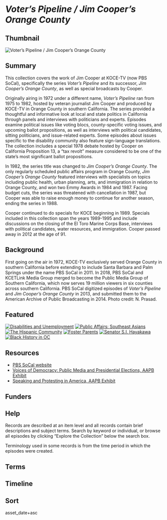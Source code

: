 # *Voter’s Pipeline / Jim Cooper’s Orange County*

## Thumbnail

![*Voter’s Pipeline / Jim Cooper’s Orange County*](https://s3.amazonaws.com/americanarchive.org/special-collections/PBSSoCal_Jimcooper.png "Voter’s Pipeline / Jim Cooper’s Orange County") 

## Summary

This collection covers the work of Jim Cooper at KOCE-TV (now PBS SoCal), specifically the series *Voter’s Pipeline* and its successor, *Jim Cooper’s Orange County*, as well as special broadcasts by Cooper. 

Originally airing in 1972 under a different name, *Voter’s Pipeline* ran from 1975 to 1982, hosted by veteran journalist Jim Cooper and produced by KOCE-TV in Orange County in southern California. The series provided a thoughtful and informative look at local and state politics in California through panels and interviews with politicians and experts. Episodes examine political issues like voting blocs, county-specific voting issues, and upcoming ballot propositions, as well as interviews with political candidates, sitting politicians, and issue-related experts. Some episodes about issues specific to the disability community also feature sign-language translations. The collection includes a special 1978 debate hosted by Cooper on California Proposition 13, a “tax revolt” measure considered to be one of the state’s most significant ballot propositions.

In 1982, the series title was changed to *Jim Cooper’s Orange County*. The only regularly scheduled public affairs program in Orange County, *Jim Cooper’s Orange County* featured interviews with specialists on topics including public health, urban planning, arts, and immigration in relation to Orange County, and won two Emmy Awards in 1984 and 1987. Facing budget cuts, the series was threatened with cancellation in 1987, but Cooper was able to raise enough money to continue for another season, ending the series in 1988.

Cooper continued to do specials for KOCE beginning in 1989. Specials included in this collection span the years 1989-1995 and include discussions on the closing of the El Toro Marine Corps Base, interviews with political candidates, water resources, and immigration. Cooper passed away in 2012 at the age of 91.

## Background

First going on the air in 1972, KOCE-TV exclusively served Orange County in southern California before extending to include Santa Barbara and Palm Springs under the name PBS SoCal in 2011. In 2018, PBS SoCal and KCETLink Media Group merged to become the Public Media Group of Southern California, which now serves 19 million viewers in six counties across southern California. PBS SoCal digitized episodes of *Voter’s Pipeline*  and *Jim Cooper’s Orange County* in 2013, and submitted them to the American Archive of Public Broadcasting in 2014. Photo credit: N. Prasad.

## Featured

[![Disabilities and Unemployment](https://s3.amazonaws.com/americanarchive.org/special-collections/cpb-aacip_221-17qnkgcx.jpg)](/catalog/cpb-aacip_221-17qnkgcx)
[![Public Affairs: Southeast Asians](https://s3.amazonaws.com/americanarchive.org/special-collections/cpb-aacip_221-644qrs3t.jpg)](/catalog/cpb-aacip_221-644qrs3t)
[![The Hispanic Community](https://s3.amazonaws.com/americanarchive.org/special-collections/cpb-aacip_221-88qc00qk.jpg)](/catalog/cpb-aacip_221-88qc00qk)
[![Foster Parents](https://s3.amazonaws.com/americanarchive.org/special-collections/cpb-aacip_221-257d83tq.jpg)](/catalog/cpb-aacip_221-257d83tq)
[![Senator S.I. Hayakawa](https://s3.amazonaws.com/americanarchive.org/special-collections/cpb-aacip_221-91fj74cr.jpg)](/catalog/cpb-aacip_221-91fj74cr)
[![Black History in OC](https://s3.amazonaws.com/americanarchive.org/special-collections/cpb-aacip_221-009w11gk.jpg)](/catalog/cpb-aacip_221-009w11gk)

## Resources

- [PBS SoCal website](https://www.pbssocal.org/)
- [Voices of Democracy: Public Media and Presidential Elections, AAPB Exhibit](https://americanarchive.org/exhibits/presidential-elections)
- [Speaking and Protesting in America, AAPB Exhibit](https://americanarchive.org/exhibits/first-amendment)

## Funders

## Help

Records are described at an item level and all records contain brief descriptions and subject terms. Search by keyword or individual, or browse all episodes by clicking “Explore the Collection” below the search box.

Terminology used in some records is from the time period in which the episodes were created.

## Terms

## Timeline

## Sort 

asset_date+asc
